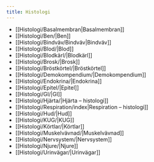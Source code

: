 ```yaml
---
title: Histologi
---
```


- [[Histologi/Basalmembran|Basalmembran]]
- [[Histologi/Ben/|Ben]]
- [[Histologi/Bindväv/Bindväv|Bindväv]]
- [[Histologi/Blod/|Blod]]
- [[Histologi/Blodkärl/|Blodkärl]]
- [[Histologi/Brosk/|Brosk]]
- [[Histologi/Bröstkörtel/|Bröstkörtel]]
- [[Histologi/Demokompendium/|Demokompendium]]
- [[Histologi/Endokrina/|Endokrina]]
- [[Histologi/Epitel/|Epitel]]
- [[Histologi/GI/|GI]]
- [[Histologi/Hjärta/|Hjärta – histologi]]
- [[Histologi/Respiration/index|Respiration – histologi]]
- [[Histologi/Hud/|Hud]]
- [[Histologi/KUG/|KUG]]
- [[Histologi/Körtlar/|Körtlar]]
- [[Histologi/Muskelvävnad/|Muskelvävnad]]
- [[Histologi/Nervsystem/|Nervsystem]]
- [[Histologi/Njure/|Njure]]
- [[Histologi/Urinvägar/|Urinvägar]]
